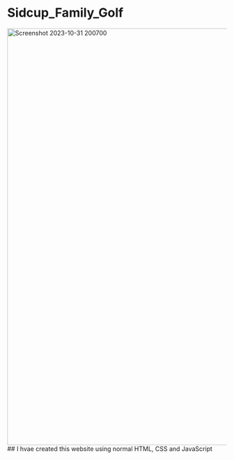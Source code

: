 # Sidcup_Family_Golf
 <img width="958" alt="Screenshot 2023-10-31 200700" src="https://github.com/suman-3/Sidcup_Family_Golf/assets/136931230/9ab05429-8f8e-4bd1-b03b-e474e71786ad">
 ## I hvae created this website using normal HTML, CSS and JavaScript
